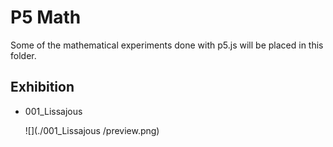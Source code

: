 # P5 Math

Some of the mathematical experiments done with p5.js will be placed in this folder.

## Exhibition

- 001_Lissajous

  ![](./001_Lissajous /preview.png)

